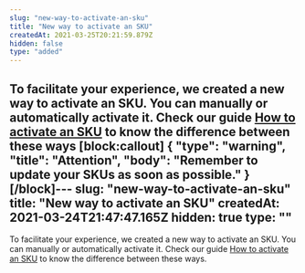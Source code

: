 ```yaml
---
slug: "new-way-to-activate-an-sku"
title: "New way to activate an SKU"
createdAt: 2021-03-25T20:21:59.879Z
hidden: false
type: "added"
---
```


To facilitate your experience, we created a new way to activate an SKU. You can manually or automatically activate it. Check our guide [How to activate an SKU](https://developers.vtex.com/vtex-rest-api/docs/how-to-activate-an-sku) to know the difference between these ways
[block:callout]
{
  "type": "warning",
  "title": "Attention",
  "body": "Remember to update your SKUs as soon as possible."
}
[/block]---
slug: "new-way-to-activate-an-sku"
title: "New way to activate an SKU"
createdAt: 2021-03-24T21:47:47.165Z
hidden: true
type: ""
---

To facilitate your experience, we created a new way to activate an SKU. You can manually or automatically activate it. Check our guide [How to activate an SKU](https://developers.vtex.com/vtex-developer-docs/docs/how-to-activate-an-sku) to know the difference between these ways.
